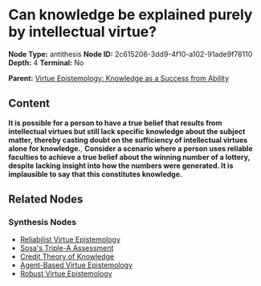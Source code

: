# Can knowledge be explained purely by intellectual virtue?

**Node Type:** antithesis
**Node ID:** 2c615206-3dd9-4f10-a102-91ade9f78110
**Depth:** 4
**Terminal:** No

**Parent:** [Virtue Epistemology: Knowledge as a Success from Ability](virtue-epistemology-knowledge-as-a-success-from-ability-synthesis-131c74a4-0347-4f5a-a6d6-71ded6b2eff9.md)

## Content

**It is possible for a person to have a true belief that results from intellectual virtues but still lack specific knowledge about the subject matter, thereby casting doubt on the sufficiency of intellectual virtues alone for knowledge.**, **Consider a scenario where a person uses reliable faculties to achieve a true belief about the winning number of a lottery, despite lacking insight into how the numbers were generated. It is implausible to say that this constitutes knowledge.**

## Related Nodes

### Synthesis Nodes

- [Reliabilist Virtue Epistemology](reliabilist-virtue-epistemology-synthesis-fdde0412-32df-4fa8-b419-08992025ba8a.md)
- [Sosa's Triple-A Assessment](sosas-triple-a-assessment-synthesis-ca6f2b65-49a1-443b-9628-d6e165d178b2.md)
- [Credit Theory of Knowledge](credit-theory-of-knowledge-synthesis-b4076946-d625-44b3-bca2-a38cf1de3b5a.md)
- [Agent-Based Virtue Epistemology](agent-based-virtue-epistemology-synthesis-c10fc8a4-a119-42d2-8eb4-56b25c8e166a.md)
- [Robust Virtue Epistemology](robust-virtue-epistemology-synthesis-9564e167-9306-41b7-8b87-d2e411081898.md)
